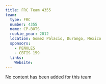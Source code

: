 ```yaml
---
title: FRC Team 4355
team:
  type: FRC
  number: 4355
  name: CP-BOTS
  rookie_year: 2012
  location: Gomez Palacio, Durango, Mexico
  sponsors:
    - PEÑOLES
    - CBTIS 159
  links:
    Website: 
---
```

No content has been added for this team